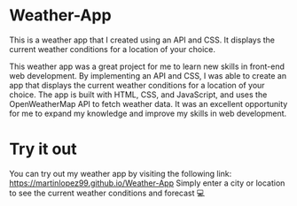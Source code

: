 # Weather-App
This is a weather app that I created using an API and CSS. It displays the current weather conditions for a location of your choice.

This weather app was a great project for me to learn new skills in front-end web development. By implementing an API and CSS, I was able to create an app that displays the current weather conditions for a location of your choice. The app is built with HTML, CSS, and JavaScript, and uses the OpenWeatherMap API to fetch weather data. It was an excellent opportunity for me to expand my knowledge and improve my skills in web development.

# Try it out
You can try out my weather app by visiting the following link: https://martinlopez99.github.io/Weather-App
Simply enter a city or location to see the current weather conditions and forecast 💻
